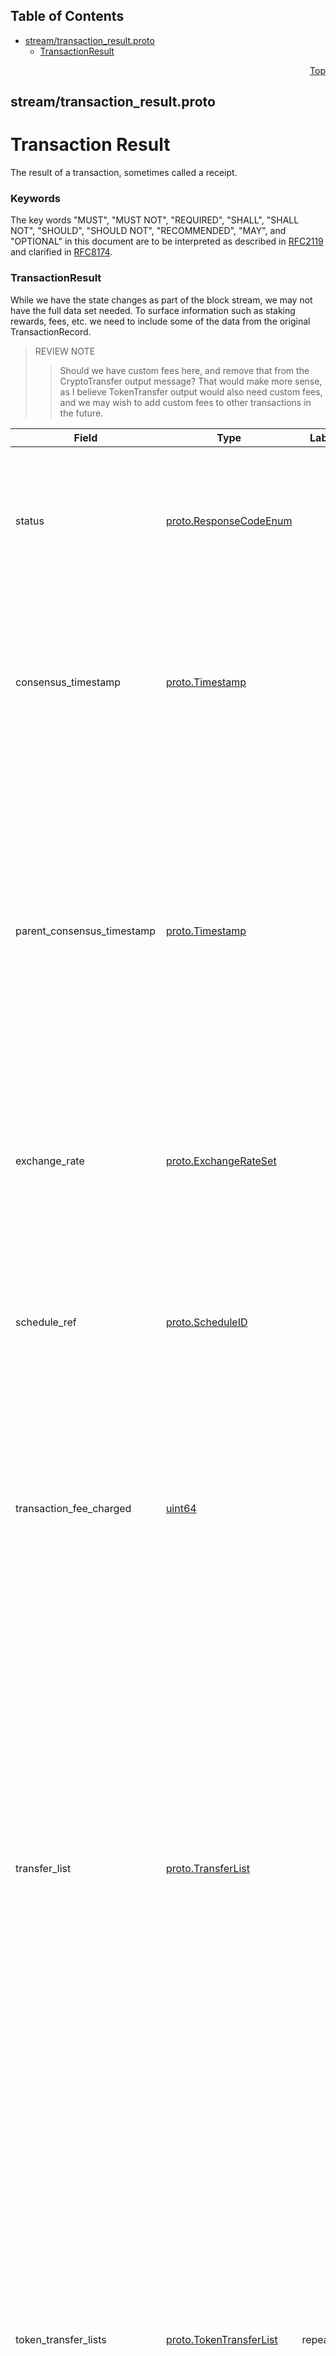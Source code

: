 ## Table of Contents

- [stream/transaction_result.proto](#stream_transaction_result-proto)
    - [TransactionResult](#com-hedera-hapi-block-stream-TransactionResult)
  



<a name="stream_transaction_result-proto"></a>
<p align="right"><a href="#top">Top</a></p>

## stream/transaction_result.proto
# Transaction Result
The result of a transaction, sometimes called a receipt.

### Keywords
The key words "MUST", "MUST NOT", "REQUIRED", "SHALL", "SHALL NOT",
"SHOULD", "SHOULD NOT", "RECOMMENDED", "MAY", and "OPTIONAL" in this
document are to be interpreted as described in
[RFC2119](https://www.ietf.org/rfc/rfc2119) and clarified in
[RFC8174](https://www.ietf.org/rfc/rfc8174).


<a name="com-hedera-hapi-block-stream-TransactionResult"></a>

### TransactionResult
While we have the state changes as part of the block stream,
we may not have the full data set needed. To surface information
such as staking rewards, fees, etc. we need to include some of the
data from the original TransactionRecord.

> REVIEW NOTE
>> Should we have custom fees here, and remove that from the
>> CryptoTransfer output message? That would make more sense, as I believe
>> TokenTransfer output would also need custom fees, and we may wish
>> to add custom fees to other transactions in the future.


| Field | Type | Label | Description |
| ----- | ---- | ----- | ----------- |
| status | [proto.ResponseCodeEnum](#proto-ResponseCodeEnum) |  | A response code. <p> This value SHALL indicate the status of this transaction.<br/> This code SHALL indicate success or a specific failure. |
| consensus_timestamp | [proto.Timestamp](#proto-Timestamp) |  | A consensus timestamp. <p> The time index, agreed by all network nodes, when this transaction reached consensus.<br/> This field SHALL be set for all transactions. |
| parent_consensus_timestamp | [proto.Timestamp](#proto-Timestamp) |  | A consensus timestamp. <p> The time index, agreed by all network nodes, when the "parent" transaction, if any, for this transaction reached consensus.<br/> This SHALL NOT be set on a user-submitted transaction.<br/> This SHALL be set on an internal "child" transaction initiated as part of completing a user-submitted transaction. |
| exchange_rate | [proto.ExchangeRateSet](#proto-ExchangeRateSet) |  | An exchange rate set. <p> This field SHALL describe the exchange rates in effect when this transaction reached consensus. |
| schedule_ref | [proto.ScheduleID](#proto-ScheduleID) |  | A schedule that executed this transaction, if this transaction was scheduled. <p> This value SHALL NOT be set unless this transaction result represents the result of a _scheduled_ child transaction. |
| transaction_fee_charged | [uint64](#uint64) |  | An amount, in tinybar, charged for this transaction. <p> This SHALL be the actual transaction fee charged, and SHALL NOT be the transactionFee value from TransactionBody. |
| transfer_list | [proto.TransferList](#proto-TransferList) |  | A list of HBAR transfers, in double-entry form. <p> This SHALL include all HBAR transfers completed as a result of this transaction.<br/> This MUST include, at least, <ul> <li>Each source and recipient of transaction fees</li> <li>All transfers directly performed by this transaction</li> <li>All transfers due to staking rewards paid as a result of this transaction</li> <li>Any transfers performed by a smart contract call associated with this transaction</li> <li>Any transfers caused by the creation of threshold records</li> </ul> |
| token_transfer_lists | [proto.TokenTransferList](#proto-TokenTransferList) | repeated | A list of _non-HBAR_ token transfers, in single-entry form. <p> This SHALL include all _non-HBAR_ token transfers completed as a result of this transaction.<br/> This MUST include, at least, <ul> <li>Each source and recipient of custom fees</li> <li>All transfers directly performed by this transaction</li> <li>Any transfers performed by a smart contract call associated with this transaction</li> </ul> |
| automatic_token_associations | [proto.TokenAssociation](#proto-TokenAssociation) | repeated | A list of token associations. <p> This field SHALL list all token associations created automatically while handling this transaction. |
| paid_staking_rewards | [proto.AccountAmount](#proto-AccountAmount) | repeated | A list of accounts and amounts. <p> This SHALL list all accounts paid staking rewards as a result of this transaction.<br/> Each entry SHALL contain both the account and the amount paid. |
| congestion_pricing_multiplier | [uint64](#uint64) |  | A congestion pricing multiplier. <p> This SHALL be the multiplier that is applied to the transaction fees charged for this transaction. |





 <!-- end messages -->

 <!-- end enums -->

 <!-- end HasExtensions -->

 <!-- end services -->



